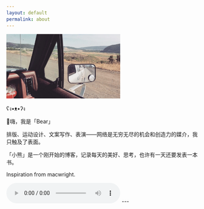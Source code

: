 ```yaml
---
layout: default
permalink: about
---
```

<img src="/images/web/dev.jpg" width="300" height="170">

ʕง•ᴥ•ʔง

👋嗨，我是「Bear」

排版、运动设计、文案写作、表演——网络是无穷无尽的机会和创造力的媒介，我只触及了表面。

「小熊」是一个刚开始的博客，记录每天的美好、思考，也许有一天还要发表一本书。

Inspiration from macwright.

<audio controls>
    <source src="/images/music/devarrow-the-great-divide.mp3">
</audio>
---
